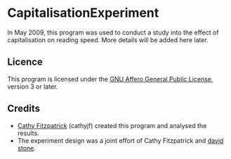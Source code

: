 # CapitalisationExperiment

In May 2009, this program was used to conduct a study into the effect of
capitalisation on reading speed. More details will be added here later.

## Licence

This program is licensed under the [GNU Affero General Public License][agpl3],
version 3 or later.

## Credits

+ [Cathy Fitzpatrick](cathyjf) (cathyjf) created this program and
  analysed the results.
+ The experiment design was a joint effort of Cathy Fitzpatrick and
  [david stone][doublewise].

[agpl3]: http://www.fsf.org/licensing/licenses/agpl-3.0.html
[cathyjf]: https://cathyjf.com
[doublewise]: http://doublewise.net
